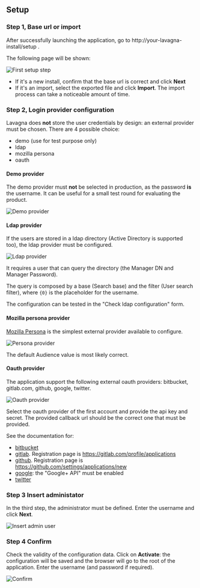 ## Setup

### Step 1, Base url or import

After successfully launching the application, go to http://your-lavagna-install/setup .

The following page will be shown:

<img class="pure-img" src="{{relativeRootPath}}/images/en/c02_install_step_1.png" alt="First setup step">

 - If it's a new install, confirm that the base url is correct and click **Next** 
 - If it's an import, select the exported file and click **Import**. The import process can take a noticeable amount of time.
 
### Step 2, Login provider configuration

Lavagna does **not** store the user credentials by design: an external provider must be chosen. There are 4 possible choice:

 - demo (use for test purpose only)
 - ldap
 - mozilla persona
 - oauth
 
#### Demo provider

The demo provider must **not** be selected in production, as the password **is** the username. It can be useful for a small test round for evaluating the product.

<img class="pure-img" src="{{relativeRootPath}}/images/en/c02_install_step_2_demo.png" alt="Demo provider">

#### Ldap provider

If the users are stored in a ldap directory (Active Directory is supported too), the ldap provider must be configured.

<img class="pure-img" src="{{relativeRootPath}}/images/en/c02_install_step_2_ldap.png" alt="Ldap provider">

It requires a user that can query the directory (the Manager DN and Manager Password). 

The query is composed by a base (Search base) and the filter (User search filter), where `{0}` is the placeholder for the username.

The configuration can be tested in the "Check ldap configuration" form.

#### Mozilla persona provider

[Mozilla Persona](https://developer.mozilla.org/en-US/Persona) is the simplest external provider available to configure.

<img class="pure-img" src="{{relativeRootPath}}/images/en/c02_install_step_2_persona.png" alt="Persona provider">

The default Audience value is most likely correct.

#### Oauth provider

The application support the following external oauth providers: bitbucket, gitlab.com, github, google, twitter.

<img class="pure-img" src="{{relativeRootPath}}/images/en/c02_install_step_2_oauth.png" alt="Oauth provider">

Select the oauth provider of the first account and provide the api key and secret. The provided callback url should be the correct one that must be provided.

See the documentation for:

 - [bitbucket](https://confluence.atlassian.com/display/BITBUCKET/OAuth+on+Bitbucket)
 - [gitlab](http://doc.gitlab.com/ce/integration/oauth_provider.html). Registration page is https://gitlab.com/profile/applications
 - [github](https://developer.github.com/v3/oauth/). Registration page is https://github.com/settings/applications/new
 - [google](https://developers.google.com/identity/protocols/OAuth2WebServer): the "Google+ API" must be enabled
 - [twitter](https://dev.twitter.com/web/sign-in/implementing)


### Step 3 Insert administator

In the third step, the administrator must be defined. Enter the username and click **Next**.

<img class="pure-img" src="{{relativeRootPath}}/images/en/c02_install_step_3.png" alt="Insert admin user">

### Step 4 Confirm

Check the validity of the configuration data. Click on **Activate**: the configuration will be saved and the browser will go to the root of the application. Enter the username (and password if required).

<img class="pure-img" src="{{relativeRootPath}}/images/en/c02_install_step_4.png" alt="Confirm">
